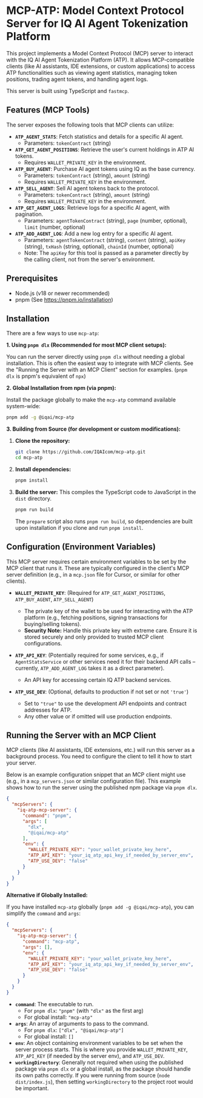 # MCP-ATP: Model Context Protocol Server for IQ AI Agent Tokenization Platform

This project implements a Model Context Protocol (MCP) server to interact with the IQ AI Agent Tokenization Platform (ATP). It allows MCP-compatible clients (like AI assistants, IDE extensions, or custom applications) to access ATP functionalities such as viewing agent statistics, managing token positions, trading agent tokens, and handling agent logs.

This server is built using TypeScript and `fastmcp`.

## Features (MCP Tools)

The server exposes the following tools that MCP clients can utilize:

* **`ATP_AGENT_STATS`**: Fetch statistics and details for a specific AI agent.
  * Parameters: `tokenContract` (string)
* **`ATP_GET_AGENT_POSITIONS`**: Retrieve the user's current holdings in ATP AI tokens.
  * Requires `WALLET_PRIVATE_KEY` in the environment.
* **`ATP_BUY_AGENT`**: Purchase AI agent tokens using IQ as the base currency.
  * Parameters: `tokenContract` (string), `amount` (string)
  * Requires `WALLET_PRIVATE_KEY` in the environment.
* **`ATP_SELL_AGENT`**: Sell AI agent tokens back to the protocol.
  * Parameters: `tokenContract` (string), `amount` (string)
  * Requires `WALLET_PRIVATE_KEY` in the environment.
* **`ATP_GET_AGENT_LOGS`**: Retrieve logs for a specific AI agent, with pagination.
  * Parameters: `agentTokenContract` (string), `page` (number, optional), `limit` (number, optional)
* **`ATP_ADD_AGENT_LOG`**: Add a new log entry for a specific AI agent.
  * Parameters: `agentTokenContract` (string), `content` (string), `apiKey` (string), `txHash` (string, optional), `chainId` (number, optional)
  * Note: The `apiKey` for this tool is passed as a parameter directly by the calling client, not from the server's environment.

## Prerequisites

* Node.js (v18 or newer recommended)
* pnpm (See <https://pnpm.io/installation>)

## Installation

There are a few ways to use `mcp-atp`:

**1. Using `pnpm dlx` (Recommended for most MCP client setups):**

   You can run the server directly using `pnpm dlx` without needing a global installation. This is often the easiest way to integrate with MCP clients. See the "Running the Server with an MCP Client" section for examples.
   (`pnpm dlx` is pnpm's equivalent of `npx`)

**2. Global Installation from npm (via pnpm):**

   Install the package globally to make the `mcp-atp` command available system-wide:

   ```bash
   pnpm add -g @iqai/mcp-atp
   ```

**3. Building from Source (for development or custom modifications):**

   1. **Clone the repository:**

      ```bash
      git clone https://github.com/IQAIcom/mcp-atp.git
      cd mcp-atp
      ```

   2. **Install dependencies:**

      ```bash
      pnpm install
      ```

   3. **Build the server:**
      This compiles the TypeScript code to JavaScript in the `dist` directory.

      ```bash
      pnpm run build
      ```

      The `prepare` script also runs `pnpm run build`, so dependencies are built upon installation if you clone and run `pnpm install`.

## Configuration (Environment Variables)

This MCP server requires certain environment variables to be set by the MCP client that runs it. These are typically configured in the client's MCP server definition (e.g., in a `mcp.json` file for Cursor, or similar for other clients).

* **`WALLET_PRIVATE_KEY`**: (Required for `ATP_GET_AGENT_POSITIONS`, `ATP_BUY_AGENT`, `ATP_SELL_AGENT`)
  * The private key of the wallet to be used for interacting with the ATP platform (e.g., fetching positions, signing transactions for buying/selling tokens).
  * **Security Note:** Handle this private key with extreme care. Ensure it is stored securely and only provided to trusted MCP client configurations.

* **`ATP_API_KEY`**: (Potentially required for some services, e.g., if `AgentStatsService` or other services need it for their backend API calls – currently, `ATP_ADD_AGENT_LOG` takes it as a direct parameter).
  * An API key for accessing certain IQ ATP backend services.

* **`ATP_USE_DEV`**: (Optional, defaults to production if not set or not `'true'`)
  * Set to `"true"` to use the development API endpoints and contract addresses for ATP.
  * Any other value or if omitted will use production endpoints.

## Running the Server with an MCP Client

MCP clients (like AI assistants, IDE extensions, etc.) will run this server as a background process. You need to configure the client to tell it how to start your server.

Below is an example configuration snippet that an MCP client might use (e.g., in a `mcp_servers.json` or similar configuration file). This example shows how to run the server using the published npm package via `pnpm dlx`.

```json
{
  "mcpServers": {
    "iq-atp-mcp-server": {
      "command": "pnpm",
      "args": [
        "dlx",
        "@iqai/mcp-atp"
      ],
      "env": {
        "WALLET_PRIVATE_KEY": "your_wallet_private_key_here",
        "ATP_API_KEY": "your_iq_atp_api_key_if_needed_by_server_env",
        "ATP_USE_DEV": "false"
      }
    }
  }
}
```

**Alternative if Globally Installed:**

If you have installed `mcp-atp` globally (`pnpm add -g @iqai/mcp-atp`), you can simplify the `command` and `args`:

```json
{
  "mcpServers": {
    "iq-atp-mcp-server": {
      "command": "mcp-atp",
      "args": [],
      "env": {
        "WALLET_PRIVATE_KEY": "your_wallet_private_key_here",
        "ATP_API_KEY": "your_iq_atp_api_key_if_needed_by_server_env",
        "ATP_USE_DEV": "false"
      }
    }
  }
}
```

* **`command`**: The executable to run.
  * For `pnpm dlx`: `"pnpm"` (with `"dlx"` as the first arg)
  * For global install: `"mcp-atp"`
* **`args`**: An array of arguments to pass to the command.
  * For `pnpm dlx`: `["dlx", "@iqai/mcp-atp"]`
  * For global install: `[]`
* **`env`**: An object containing environment variables to be set when the server process starts. This is where you provide `WALLET_PRIVATE_KEY`, `ATP_API_KEY` (if needed by the server env), and `ATP_USE_DEV`.
* **`workingDirectory`**: Generally not required when using the published package via `pnpm dlx` or a global install, as the package should handle its own paths correctly. If you were running from source (`node dist/index.js`), then setting `workingDirectory` to the project root would be important.
